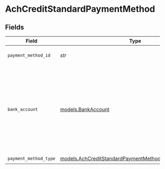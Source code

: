 # AchCreditStandardPaymentMethod


## Fields

| Field                                                                                                                                                                                                                                                                                                                                                                                                                          | Type                                                                                                                                                                                                                                                                                                                                                                                                                           | Required                                                                                                                                                                                                                                                                                                                                                                                                                       | Description                                                                                                                                                                                                                                                                                                                                                                                                                    | Example                                                                                                                                                                                                                                                                                                                                                                                                                        |
| ------------------------------------------------------------------------------------------------------------------------------------------------------------------------------------------------------------------------------------------------------------------------------------------------------------------------------------------------------------------------------------------------------------------------------ | ------------------------------------------------------------------------------------------------------------------------------------------------------------------------------------------------------------------------------------------------------------------------------------------------------------------------------------------------------------------------------------------------------------------------------ | ------------------------------------------------------------------------------------------------------------------------------------------------------------------------------------------------------------------------------------------------------------------------------------------------------------------------------------------------------------------------------------------------------------------------------ | ------------------------------------------------------------------------------------------------------------------------------------------------------------------------------------------------------------------------------------------------------------------------------------------------------------------------------------------------------------------------------------------------------------------------------ | ------------------------------------------------------------------------------------------------------------------------------------------------------------------------------------------------------------------------------------------------------------------------------------------------------------------------------------------------------------------------------------------------------------------------------ |
| `payment_method_id`                                                                                                                                                                                                                                                                                                                                                                                                            | *str*                                                                                                                                                                                                                                                                                                                                                                                                                          | :heavy_check_mark:                                                                                                                                                                                                                                                                                                                                                                                                             | ID of the payment method.                                                                                                                                                                                                                                                                                                                                                                                                      |                                                                                                                                                                                                                                                                                                                                                                                                                                |
| `bank_account`                                                                                                                                                                                                                                                                                                                                                                                                                 | [models.BankAccount](../models/bankaccount.md)                                                                                                                                                                                                                                                                                                                                                                                 | :heavy_check_mark:                                                                                                                                                                                                                                                                                                                                                                                                             | Describes a bank account linked to a Moov account.                                                                                                                                                                                                                                                                                                                                                                             | {<br/>"bankAccountID": "833fa3ef-14d3-4c97-ba45-6af66f739832",<br/>"fingerprint": "dd4cbfe5fbaf47b392770b5b595bec604fd99394749b7d017153e2b9cfbea40e",<br/>"status": "new",<br/>"holderName": "John Doe",<br/>"holderType": "individual",<br/>"bankName": "Gringotts Bank",<br/>"bankAccountType": "checking",<br/>"routingNumber": "123456780",<br/>"lastFourAccountNumber": "6789",<br/>"updatedOn": "2024-11-26T22:37:06Z",<br/>"statusReason": "bank-account-created"<br/>} |
| `payment_method_type`                                                                                                                                                                                                                                                                                                                                                                                                          | [models.AchCreditStandardPaymentMethodPaymentMethodType](../models/achcreditstandardpaymentmethodpaymentmethodtype.md)                                                                                                                                                                                                                                                                                                         | :heavy_check_mark:                                                                                                                                                                                                                                                                                                                                                                                                             | N/A                                                                                                                                                                                                                                                                                                                                                                                                                            |                                                                                                                                                                                                                                                                                                                                                                                                                                |